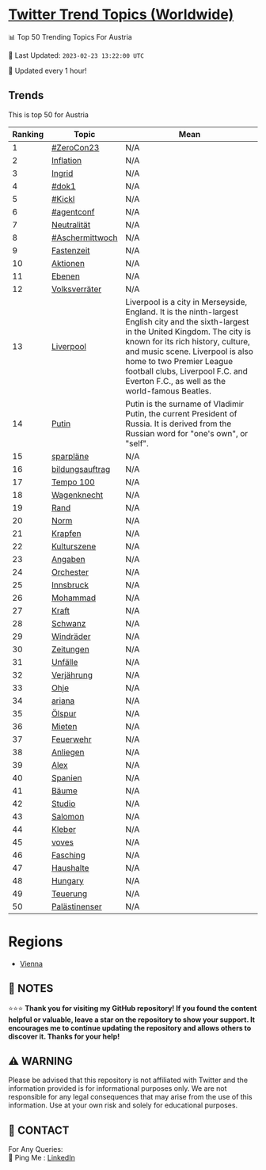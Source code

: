 [Twitter Trend Topics (Worldwide)](https://github.com/ErcinDedeoglu/Twitter-Trend-Topics)
==========


📊 Top 50 Trending Topics For Austria

📆 Last Updated: `2023-02-23 13:22:00 UTC`

🔧 Updated every 1 hour!


## Trends

This is top 50 for Austria

| Ranking | Topic | Mean |
| ------- | ------------ | ------------ |
| 1 | [#ZeroCon23](http://twitter.com/search?q=%23ZeroCon23) | N/A |
| 2 | [Inflation](http://twitter.com/search?q=Inflation) | N/A |
| 3 | [Ingrid](http://twitter.com/search?q=Ingrid) | N/A |
| 4 | [#dok1](http://twitter.com/search?q=%23dok1) | N/A |
| 5 | [#Kickl](http://twitter.com/search?q=%23Kickl) | N/A |
| 6 | [#agentconf](http://twitter.com/search?q=%23agentconf) | N/A |
| 7 | [Neutralität](http://twitter.com/search?q=Neutralit%c3%a4t) | N/A |
| 8 | [#Aschermittwoch](http://twitter.com/search?q=%23Aschermittwoch) | N/A |
| 9 | [Fastenzeit](http://twitter.com/search?q=Fastenzeit) | N/A |
| 10 | [Aktionen](http://twitter.com/search?q=Aktionen) | N/A |
| 11 | [Ebenen](http://twitter.com/search?q=Ebenen) | N/A |
| 12 | [Volksverräter](http://twitter.com/search?q=Volksverr%c3%a4ter) | N/A |
| 13 | [Liverpool](http://twitter.com/search?q=Liverpool) | Liverpool is a city in Merseyside, England. It is the ninth-largest English city and the sixth-largest in the United Kingdom. The city is known for its rich history, culture, and music scene. Liverpool is also home to two Premier League football clubs, Liverpool F.C. and Everton F.C., as well as the world-famous Beatles. |
| 14 | [Putin](http://twitter.com/search?q=Putin) | Putin is the surname of Vladimir Putin, the current President of Russia. It is derived from the Russian word for "one's own", or "self". |
| 15 | [sparpläne](http://twitter.com/search?q=sparpl%c3%a4ne) | N/A |
| 16 | [bildungsauftrag](http://twitter.com/search?q=bildungsauftrag) | N/A |
| 17 | [Tempo 100](http://twitter.com/search?q=Tempo+100) | N/A |
| 18 | [Wagenknecht](http://twitter.com/search?q=Wagenknecht) | N/A |
| 19 | [Rand](http://twitter.com/search?q=Rand) | N/A |
| 20 | [Norm](http://twitter.com/search?q=Norm) | N/A |
| 21 | [Krapfen](http://twitter.com/search?q=Krapfen) | N/A |
| 22 | [Kulturszene](http://twitter.com/search?q=Kulturszene) | N/A |
| 23 | [Angaben](http://twitter.com/search?q=Angaben) | N/A |
| 24 | [Orchester](http://twitter.com/search?q=Orchester) | N/A |
| 25 | [Innsbruck](http://twitter.com/search?q=Innsbruck) | N/A |
| 26 | [Mohammad](http://twitter.com/search?q=Mohammad) | N/A |
| 27 | [Kraft](http://twitter.com/search?q=Kraft) | N/A |
| 28 | [Schwanz](http://twitter.com/search?q=Schwanz) | N/A |
| 29 | [Windräder](http://twitter.com/search?q=Windr%c3%a4der) | N/A |
| 30 | [Zeitungen](http://twitter.com/search?q=Zeitungen) | N/A |
| 31 | [Unfälle](http://twitter.com/search?q=Unf%c3%a4lle) | N/A |
| 32 | [Verjährung](http://twitter.com/search?q=Verj%c3%a4hrung) | N/A |
| 33 | [Ohje](http://twitter.com/search?q=Ohje) | N/A |
| 34 | [ariana](http://twitter.com/search?q=ariana) | N/A |
| 35 | [Ölspur](http://twitter.com/search?q=%c3%96lspur) | N/A |
| 36 | [Mieten](http://twitter.com/search?q=Mieten) | N/A |
| 37 | [Feuerwehr](http://twitter.com/search?q=Feuerwehr) | N/A |
| 38 | [Anliegen](http://twitter.com/search?q=Anliegen) | N/A |
| 39 | [Alex](http://twitter.com/search?q=Alex) | N/A |
| 40 | [Spanien](http://twitter.com/search?q=Spanien) | N/A |
| 41 | [Bäume](http://twitter.com/search?q=B%c3%a4ume) | N/A |
| 42 | [Studio](http://twitter.com/search?q=Studio) | N/A |
| 43 | [Salomon](http://twitter.com/search?q=Salomon) | N/A |
| 44 | [Kleber](http://twitter.com/search?q=Kleber) | N/A |
| 45 | [voves](http://twitter.com/search?q=voves) | N/A |
| 46 | [Fasching](http://twitter.com/search?q=Fasching) | N/A |
| 47 | [Haushalte](http://twitter.com/search?q=Haushalte) | N/A |
| 48 | [Hungary](http://twitter.com/search?q=Hungary) | N/A |
| 49 | [Teuerung](http://twitter.com/search?q=Teuerung) | N/A |
| 50 | [Palästinenser](http://twitter.com/search?q=Pal%c3%a4stinenser) | N/A |



# Regions

* [Vienna](</Austria/Vienna.md>)



## 📝 NOTES

⭐⭐⭐ **Thank you for visiting my GitHub repository! If you found the content helpful or valuable, leave a star on the repository to show your support. It encourages me to continue updating the repository and allows others to discover it. Thanks for your help!**


## ⚠️ WARNING

Please be advised that this repository is not affiliated with Twitter and the information provided is for informational purposes only. We are not responsible for any legal consequences that may arise from the use of this information. Use at your own risk and solely for educational purposes.


## 📨 CONTACT

 For Any Queries:  
            🏓 Ping Me : [LinkedIn](https://www.linkedin.com/in/ercindedeoglu/)
